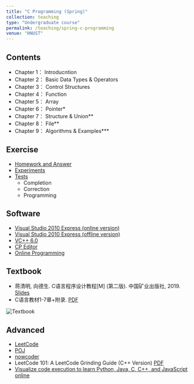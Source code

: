 ```yaml
---
title: "C Programming (Spring)"
collection: teaching
type: "Undergraduate course"
permalink: /teaching/spring-c-programming
venue: "HNUST"
---
```

## Contents
* Chapter 1： Introducntion
* Chapter 2： Basic Data Types & Operators
* Chapter 3： Control Structures
* Chapter 4： Function
* Chapter 5： Array
* Chapter 6： Pointer*
* Chapter 7： Structure & Union**
* Chapter 8： File**
* Chapter 9： Algorithms & Examples***

## Exercise
- [Homework and Answer](https://github.com/guoshengkang/guoshengkang.github.io/blob/master/_teaching/spring-c-programming-HW&Ans.md) 
- [Experiments](https://github.com/guoshengkang/guoshengkang.github.io/blob/master/_teaching/spring-c-programming-EXP.md)  
- [Tests](https://github.com/guoshengkang/guoshengkang.github.io/blob/master/_teaching/spring-c-programming-TEST.md)
  - Completion
  - Correction
  - Programming

## Software
- [Visual Studio 2010 Express (online version)](https://pan.baidu.com/s/1jH0P9Gf2ytXe8xYI_USZ0w)  
- [Visual Studio 2010 Express (offline version)](https://pan.baidu.com/s/15lRW7kBWRW-wuTHCiL1qLA?pwd=kang) 
- [VC++ 6.0](https://pan.baidu.com/s/1NcCRISpTVGwLjgNIJV4Fkg?pwd=kang)
- [CP Editor](https://cpeditor.org/)
- [Online Programming](https://lightly.teamcode.com/c)

## Textbook
- 蒋清明, 向德生. C语言程序设计教程[M] (第二版). 中国矿业出版社, 2019. [Slides](https://pan.baidu.com/s/1X3Z4MwTHYvXXaz3jQI7tvA?pwd=kang) 
- C语言教材1-7章+附录. [PDF](https://pan.baidu.com/s/1-QGIzcuiCNtn3r0YQyOUnA?pwd=kang) 

![Textbook](http://guoshengkang.github.io/files/2021_Spring_C_Programming-教材封面.jpg)

## Advanced
- [LeetCode](https://leetcode.com/)
- [POJ](http://poj.org/)
- [nowcoder](https://www.nowcoder.com/exam/oj?page=1&tab=%E8%AF%AD%E6%B3%95%E7%AF%87&topicId=290)
- LeetCode 101: A LeetCode Grinding Guide (C++ Version) [PDF](https://pan.baidu.com/s/1veqtjN6X8GLRYK0s9bNbBQ?pwd=kang)
- [Visualize code execution to learn Python, Java, C, C++, and JavaScript online](https://pythontutor.com/)
